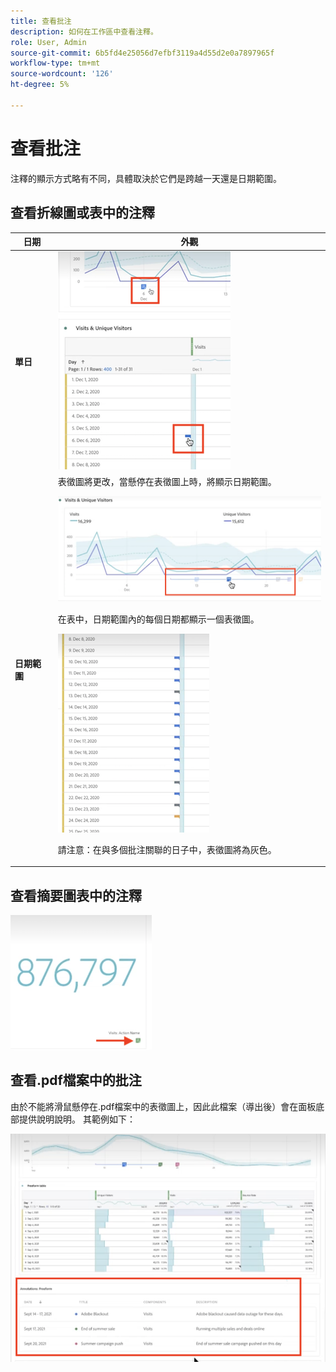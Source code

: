 ```yaml
---
title: 查看批注
description: 如何在工作區中查看注釋。
role: User, Admin
source-git-commit: 6b5fd4e25056d7efbf3119a4d55d2e0a7897965f
workflow-type: tm+mt
source-wordcount: '126'
ht-degree: 5%

---
```



# 查看批注

注釋的顯示方式略有不同，具體取決於它們是跨越一天還是日期範圍。

## 查看折線圖或表中的注釋

| 日期 | 外觀 |
| --- | --- |
| **單日** | ![](assets/single-day.png) |
| **日期範圍** | 表徵圖將更改，當懸停在表徵圖上時，將顯示日期範圍。<p>![](assets/multi-day.png)<p>在表中，日期範圍內的每個日期都顯示一個表徵圖。<p>![](assets/multi-day-table.png)<p>請注意：在與多個批注關聯的日子中，表徵圖將為灰色。 |

## 查看摘要圖表中的注釋

![](assets/ann-summary.png)

## 查看.pdf檔案中的批注

由於不能將滑鼠懸停在.pdf檔案中的表徵圖上，因此此檔案（導出後）會在面板底部提供說明說明。 其範例如下：

![](assets/ann-pdf.png)

